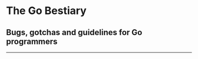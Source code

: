 #   

#   

#   

#   

#    

#   

#   

#  

# The Go Bestiary

## Bugs, gotchas and guidelines for Go programmers

---



